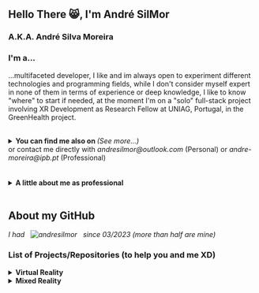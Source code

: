 ## Hello There 😸, I'm André SilMor  
### A.K.A. André Silva Moreira

### I'm a... 
...multifaceted developer, I like and im always open to experiment different technologies and programming fields, while I don't consider myself expert in none of them in terms of experience or deep knowledge, I like to know "where" to start if needed, at the moment I'm on a "solo" full-stack project involving XR Development as Research Fellow at UNIAG, Portugal, in the GreenHealth project.

<br/>  
<details>
  <summary> <b>You can find me also on </b> <i>(See more...)</i> </summary>

  <br/>
  <a href="https://linkedin.com/in/andresilmor" target="_blank">
  <img src=https://img.shields.io/badge/linkedin-%231E77B5.svg?&style=for-the-badge&logo=linkedin&logoColor=white alt=linkedin style="margin-bottom: 5px;" />
  </a>
  <a href="https://orcid.org/0000-0002-6253-6615" target="_blank">
  <img alt="ORCID" src="https://img.shields.io/badge/-ORCID-A6CE39?style=for-the-badge&logo=ORCID&logoColor=white" style="margin-bottom: 5px;"/>
  </a>  
  <a href="https://www.researchgate.net/profile/Andre-Moreira-28" target="_blank">
  <img src=https://img.shields.io/badge/ResearchGate-00CCBB?style=for-the-badge&logo=ResearchGate&logoColor=white alt=researchgate style="margin-bottom: 5px;" />
  </a>  
  <a href="https://www.behance.net/andresilmor" target="_blank">
  <img src=https://img.shields.io/badge/behance-%23191919.svg?&style=for-the-badge&logo=behance&logoColor=white alt=behance style="margin-bottom: 5px;" />
  </a>  
  <a href="https://drowearl.itch.io/" target="_blank">
  <img src=https://img.shields.io/badge/Itch-%23FF0B34.svg?style=for-the-badge&logo=Itch.io&logoColor=white alt=itchio style="margin-bottom: 5px;" />
  </a> 
  <a href="https://instagram.com/andresilmor" target="_blank">
  <img src=https://img.shields.io/badge/instagram-%23000000.svg?&style=for-the-badge&logo=instagram&logoColor=white alt=instagram style="margin-bottom: 5px;" />
  </a>
  
  
</details>
or contact me directly with <i>andresilmor@outlook.com</i> (Personal) or <i>andre-moreira@ipb.pt</i> (Professional) 

<br/>  
<br/>  
<br/>
<details>
  <summary> <b>A little about me as professional</b> </summary>

  <br/>
<table><tr><td valign="top" width="100%">

- 🔭 I’m currently working with XR Technologies in a full-stack project
  

- ❤️ My first experience with programming was in 2018 (w/ basic Python on the console) in the 1º semester / 1º year of my Bachelor  
  

- ❓ I like to assist my colleagues, as far i can, even when "harming" myself 
  

- 👻 My biggest weakness/fear is Math (and centipedes)  
  

- ⚡ Fun fact: I'm a Horror movies addict and I like to make photomontages of myself with Horror theme 

</td></tr></table>  
  
</details>


<br/>  

## About my GitHub

<p align="left"> <i>I had &nbsp; <img src="https://komarev.com/ghpvc/?username=andresilmor" alt="andresilmor" /> &nbsp; since 03/2023 (more than half are mine)</i></p> 
 

### List of Projects/Repositories (to help you and me XD)

<details>
  <summary> <b>Virtual Reality</b> </summary>

  <br/>
<table>
  <tr>
    <td valign="center" >
      <b>EsACT Tour (VR Project)</b>
    </td>
    <td valign="center" >
       Virtual Reality Tour, using Unity with OpenXR, in a 3D Model of my University with 360º Hotpots in points of interests (such as "unique" classrooms or studiums) with small "game" mechanics.
    </td>
    <td valign="center" >
      <i>university unity vr virtual-reality-experiences university-project virtual-reality htc-vive interaction 360 360-video 360-photo cshap first-timer vive-controller openxr xr-interaction-toolkit </i>
    </td>
    <td valign="center" >
      <i>2021</i>
    </td>
    <td valign="center" >
      <i>Bachelor Final Project</i>
    </td>
    <td valign="center" >
      https://github.com/andresilmor/EsACT-IPB-Tour-VR-Project
    </td>
  </tr>

  <tr>
    <td valign="center" >
      <b>Interaction with 360º Hotspot dynamically created in Virtual Reality by reading a JSON file</b>
    </td>
    <td valign="center" >
       Hotspot 360º in Virtual Reality fully created based on the data retrieved from a JSON file, with interaction with elements mapped in the scene (using the data from the file) and OpenXR to display information/other media.  
    </td>
    <td valign="center" >
      <i>json unity vr virtual-reality-experiences virtual-reality hotspot 360 360-photo 360-degree openxr xr-interaction-toolkit</i>
    </td>
    <td valign="center" >
      <i>2021</i>
    </td>
    <td valign="center" >
      <i>Bachelor Final Projec Exercise</i>
    </td>
    <td valign="center" >
      https://github.com/andresilmor/Interaction-with-360-Hotspot-dynamically-created-in-Virtual-Reality-by-reading-a-JSON-file
    </td>
  </tr>

  <tr>
    <td valign="center" >
      <b>Gaze focus detection on 360º image elements in Virtual Reality</b>
    </td>
    <td valign="center" >
       Use of Tobii XR SDK in a 360º Hotspot in Virtual Reality for Gaze Detection and data registration on a JSON File (360º Image elements looked at and duration of gaze), the data is also ordered in real-time using QuickSort. 
    </td>
    <td valign="center" >
      <i>json csharp game-engine unity vr quicksort virtual-reality eye-tracking tobii quicksort-algorithm gaze-tracking tobii-eye-tracker 360-photo eye-detection tobii-eyetracker </i>
    </td>
    <td valign="center" >
      <i>2021</i>
    </td>
    <td valign="center" >
      <i>Bachelor Final Projec Exercise</i>
    </td>
    <td valign="center" >
      https://github.com/andresilmor/Gaze-focus-detection-on-360-image-elements-in-Virtual-Reality
    </td>
  </tr>

  <tr>
    <td valign="center" >
      <b>Interaction with 360º Hotspot elements in Virtual Reality</b>
    </td>
    <td valign="center" >
       Interaction with elements mapped on a 360º Hotspot (created from start/no assets, tools) using OpenXR to display information. 
    </td>
    <td valign="center" >
      <i>unity vr virtual-reality information-visualization interaction 360-photo openxr</i>
    </td>
    <td valign="center" >
      <i>2021</i>
    </td>
    <td valign="center" >
      <i>Bachelor Final Projec Exercise</i>
    </td>
    <td>
     https://github.com/andresilmor/Interaction-with-360-Hotspot-elements-in-Virtual-Reality
    </td>
  </tr>
  
</table>  
  
</details>

<details>
  <summary> <b>Mixed Reality</b> </summary>

  <br/>
<table>
  <tr>
    <td valign="center" >
      <b>Geometry for Kiddos</b>
    </td>
    <td valign="center" >
      Application in Mixed-Reality (HL2) to support teachers and students in Geometry studies through different settings and scenarios. 
    </td>
    <td valign="center" >
      <i>education prototype unity geometry unity3d research-project educational-game mixed-reality serious-game hololens2 mrtk3</i>
    </td>
    <td valign="center" >
      <i>2023</i>
    </td>
    <td valign="center" >
      <i>Research Project</i>
    </td>
    <td valign="center" >
      https://github.com/andresilmor/Geometry-for-Kiddos
    </td>
  </tr>

</table>  
  
</details>

<br/>  


<br/>  


<br />
